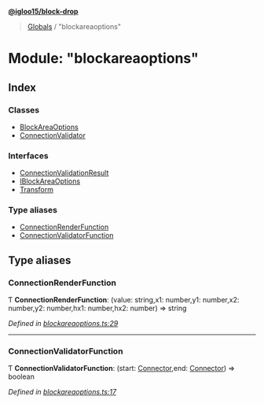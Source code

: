 **[@igloo15/block-drop](../README.md)**

> [Globals](../globals.md) / "blockareaoptions"

# Module: "blockareaoptions"

## Index

### Classes

* [BlockAreaOptions](../classes/_blockareaoptions_.blockareaoptions.md)
* [ConnectionValidator](../classes/_blockareaoptions_.connectionvalidator.md)

### Interfaces

* [ConnectionValidationResult](../interfaces/_blockareaoptions_.connectionvalidationresult.md)
* [IBlockAreaOptions](../interfaces/_blockareaoptions_.iblockareaoptions.md)
* [Transform](../interfaces/_blockareaoptions_.transform.md)

### Type aliases

* [ConnectionRenderFunction](_blockareaoptions_.md#connectionrenderfunction)
* [ConnectionValidatorFunction](_blockareaoptions_.md#connectionvalidatorfunction)

## Type aliases

### ConnectionRenderFunction

Ƭ  **ConnectionRenderFunction**: (value: string,x1: number,y1: number,x2: number,y2: number,hx1: number,hx2: number) => string

*Defined in [blockareaoptions.ts:29](https://github.com/igloo15/block-drop/blob/cf013cb/src/blockareaoptions.ts#L29)*

___

### ConnectionValidatorFunction

Ƭ  **ConnectionValidatorFunction**: (start: [Connector](../classes/_connector_.connector.md),end: [Connector](../classes/_connector_.connector.md)) => boolean

*Defined in [blockareaoptions.ts:17](https://github.com/igloo15/block-drop/blob/cf013cb/src/blockareaoptions.ts#L17)*

